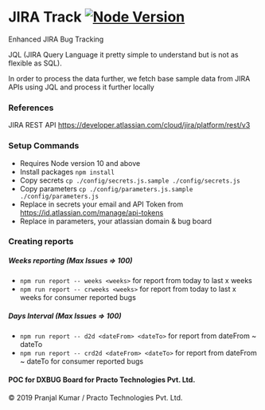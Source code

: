 # JIRA Track [![Node Version](https://img.shields.io/badge/node-%3E%3D10.14.0-green.svg)](https://www.github.com/pranjalk/jiratrack)

Enhanced JIRA Bug Tracking

JQL (JIRA Query Language it pretty simple to understand but is not as flexible as SQL).

In order to process the data further, we fetch base sample data from JIRA APIs using JQL and process it further locally

### References

JIRA REST API https://developer.atlassian.com/cloud/jira/platform/rest/v3

### Setup Commands
  - Requires Node version 10 and above
  - Install packages `npm install`
  - Copy secrets `cp ./config/secrets.js.sample ./config/secrets.js`
  - Copy parameters `cp ./config/parameters.js.sample ./config/parameters.js`
  - Replace in secrets your email and API Token from https://id.atlassian.com/manage/api-tokens
  - Replace in parameters, your atlassian domain & bug board

### Creating reports

##### Weeks reporting (Max Issues => 100)

- `npm run report -- weeks <weeks>` for report from today to last x weeks
- `npm run report -- crweeks <weeks>` for report from today to last x weeks for consumer reported bugs

##### Days Interval (Max Issues  => 100)

- `npm run report -- d2d <dateFrom> <dateTo>` for report from dateFrom ~ dateTo
- `npm run report -- crd2d <dateFrom> <dateTo>` for report from dateFrom ~ dateTo for consumer reported bugs

#### POC for DXBUG Board for Practo Technologies Pvt. Ltd.

&copy; 2019 Pranjal Kumar / Practo Technologies Pvt. Ltd.
